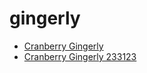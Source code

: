 # gingerly

 * [Cranberry Gingerly](../../index/c/cranberry-gingerly-233123.json)
 * [Cranberry Gingerly 233123](../../index/c/cranberry-gingerly-233123.json)
